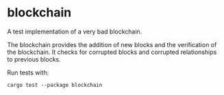 # blockchain

A test implementation of a very bad blockchain.


The blockchain provides the addition of new blocks and the verification of the blockchain. It checks for corrupted blocks and corrupted relationships to previous blocks.


Run tests with:
```shell
cargo test --package blockchain
```
